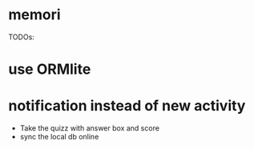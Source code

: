 # memori

TODOs:
# use ORMlite
# notification instead of new activity
- Take the quizz with answer box and score
- sync the local db online